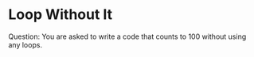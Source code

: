 # Loop Without It

Question: You are asked to write a code that counts to 100 without using any loops.